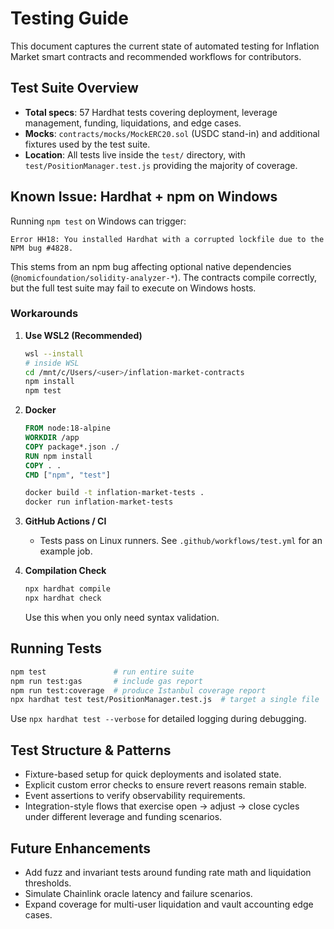 # Testing Guide

This document captures the current state of automated testing for Inflation Market smart contracts and recommended workflows for contributors.

## Test Suite Overview

- **Total specs**: 57 Hardhat tests covering deployment, leverage management, funding, liquidations, and edge cases.
- **Mocks**: `contracts/mocks/MockERC20.sol` (USDC stand-in) and additional fixtures used by the test suite.
- **Location**: All tests live inside the `test/` directory, with `test/PositionManager.test.js` providing the majority of coverage.

## Known Issue: Hardhat + npm on Windows

Running `npm test` on Windows can trigger:

```
Error HH18: You installed Hardhat with a corrupted lockfile due to the NPM bug #4828.
```

This stems from an npm bug affecting optional native dependencies (`@nomicfoundation/solidity-analyzer-*`). The contracts compile correctly, but the full test suite may fail to execute on Windows hosts.

### Workarounds

1. **Use WSL2 (Recommended)**
   ```bash
   wsl --install
   # inside WSL
   cd /mnt/c/Users/<user>/inflation-market-contracts
   npm install
   npm test
   ```

2. **Docker**
   ```dockerfile
   FROM node:18-alpine
   WORKDIR /app
   COPY package*.json ./
   RUN npm install
   COPY . .
   CMD ["npm", "test"]
   ```
   ```bash
   docker build -t inflation-market-tests .
   docker run inflation-market-tests
   ```

3. **GitHub Actions / CI**
   - Tests pass on Linux runners. See `.github/workflows/test.yml` for an example job.

4. **Compilation Check**
   ```bash
   npx hardhat compile
   npx hardhat check
   ```
   Use this when you only need syntax validation.

## Running Tests

```bash
npm test               # run entire suite
npm run test:gas       # include gas report
npm run test:coverage  # produce Istanbul coverage report
npx hardhat test test/PositionManager.test.js  # target a single file
```

Use `npx hardhat test --verbose` for detailed logging during debugging.

## Test Structure & Patterns

- Fixture-based setup for quick deployments and isolated state.
- Explicit custom error checks to ensure revert reasons remain stable.
- Event assertions to verify observability requirements.
- Integration-style flows that exercise open → adjust → close cycles under different leverage and funding scenarios.

## Future Enhancements

- Add fuzz and invariant tests around funding rate math and liquidation thresholds.
- Simulate Chainlink oracle latency and failure scenarios.
- Expand coverage for multi-user liquidation and vault accounting edge cases.
